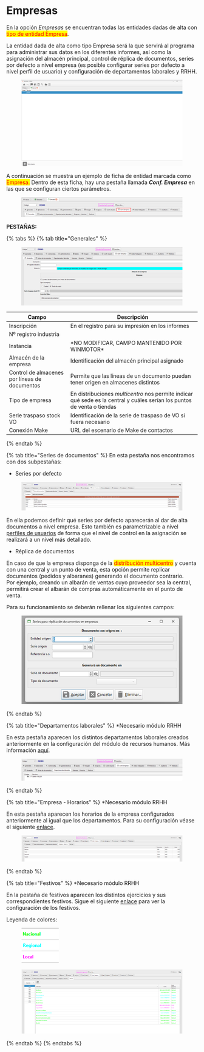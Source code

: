 # Empresas

En la opción  _Empresas_ se encuentran todas las entidades dadas de alta con <mark style="color:red;">tipo de entidad Empresa</mark>.&#x20;

La entidad dada de alta como tipo Empresa será la que servirá al programa para administrar sus datos en los diferentes informes, así como la asignación del almacén principal, control de réplica de documentos, series por defecto a nivel empresa (es posible configurar series por defecto a nivel perfil de usuario) y configuración de departamentos laborales y RRHH.

<figure><img src="../../.gitbook/assets/image (652).png" alt=""><figcaption></figcaption></figure>

A continuación se muestra un ejemplo de ficha de entidad marcada como <mark style="color:red;">Empresa.</mark> Dentro de esta ficha, hay una pestaña llamada _**Conf. Empresa**_ en las que se configuran ciertos parámetros.

<figure><img src="../../.gitbook/assets/image (654).png" alt=""><figcaption></figcaption></figure>

**PESTAÑAS:**

{% tabs %}
{% tab title="Generales" %}
<figure><img src="../../.gitbook/assets/image (655).png" alt=""><figcaption></figcaption></figure>

<table><thead><tr><th width="222">Campo</th><th width="594">Descripción</th></tr></thead><tbody><tr><td>Inscripción</td><td>En el registro para su impresión en los informes</td></tr><tr><td>Nº registro industria</td><td></td></tr><tr><td>Instancia</td><td>*NO MODIFICAR, CAMPO MANTENIDO POR WINMOTOR*</td></tr><tr><td>Almacén de la empresa</td><td>Identificación del almacén principal asignado</td></tr><tr><td>Control de almacenes por líneas de documentos</td><td>Permite que las líneas de un documento puedan tener origen en almacenes distintos</td></tr><tr><td>Tipo de empresa</td><td>En distribuciones <em>multicentro</em> nos permite indicar qué sede es la central y cuáles serían los puntos de venta o tiendas</td></tr><tr><td>Serie traspaso stock VO</td><td>Identificación de la serie de traspaso de VO si fuera necesario</td></tr><tr><td>Conexión Make</td><td>URL del escenario de Make de contactos</td></tr></tbody></table>
{% endtab %}

{% tab title="Series de documentos" %}
En esta pestaña nos encontramos con dos subpestañas:

* Series por defecto

<figure><img src="../../.gitbook/assets/image (657).png" alt=""><figcaption></figcaption></figure>

En ella podemos definir qué series por defecto aparecerán al dar de alta documentos a nivel empresa. Esto también es parametrizable a nivel [perfiles de usuarios](permisos-perfiles/perfiles.md) de forma que el nivel de control en la asignación se realizará a un nivel más detallado.&#x20;

* Réplica de documentos

En caso de que la empresa disponga de la <mark style="color:red;">distribución multicentro</mark> y cuenta con una central y un punto de venta, esta opción permite replicar documentos (pedidos y albaranes) generando el documento contrario. \
Por ejemplo, creando un albarán de ventas cuyo proveedor sea la central, permitirá crear el albarán de compras automáticamente en el punto de venta.

Para su funcionamiento se deberán rellenar los siguientes campos:

<figure><img src="../../.gitbook/assets/image (658).png" alt=""><figcaption></figcaption></figure>
{% endtab %}

{% tab title="Departamentos laborales" %}
\*Necesario módulo RRHH

En esta pestaña aparecen los distintos departamentos laborales creados anteriormente en la configuración del módulo de recursos humanos. Más información [aquí](../recursos-humanos-1/recursos-humanos/).

<figure><img src="../../.gitbook/assets/image (4).png" alt=""><figcaption></figcaption></figure>
{% endtab %}

{% tab title="Empresa - Horarios" %}
\*Necesario módulo RRHH

En esta pestaña aparecen los horarios de la empresa configurados anteriormente al igual que los departamentos. Para su configuración véase el siguiente [enlace](../recursos-humanos-1/recursos-humanos/).&#x20;

<figure><img src="../../.gitbook/assets/image (2) (1).png" alt=""><figcaption></figcaption></figure>
{% endtab %}

{% tab title="Festivos" %}
\*Necesario módulo RRHH

En la pestaña de festivos aparecen los distintos ejercicios y sus correspondientes festivos. Sigue el siguiente [enlace](../recursos-humanos-1/recursos-humanos/) para ver la configuración de los festivos.

Leyenda de colores:

<div align="left"><figure><img src="../../.gitbook/assets/image (5).png" alt=""><figcaption></figcaption></figure></div>

<figure><img src="../../.gitbook/assets/image (4) (1).png" alt=""><figcaption></figcaption></figure>
{% endtab %}
{% endtabs %}
